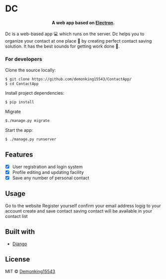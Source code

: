 # DC

<h4 align="center">A web app based on <a href="https://www.djangoproject.com/" target="_blank">Electron</a>.</h4>

Dc is a web-based  app :computer: which runs on the server.
Dc helps you to organize your contact at one place :rocket: by creating perfect contact saving solution.
It has the best sounds for getting work done :raised_hands:.

### For developers
Clone the source locally:

```sh
$ git clone https://github.com/demonking15543/ContactApp/
$ cd ContactApp
```


Install project dependencies:

```sh
$ pip install
```

Migrate

```sh
$./manage.py migrate
```

Start the app:

```sh
$ ./manage.py runserver
```

## Features

- [x] User registration and login system
- [x] Profile editing and updating facility
- [x] Save any number of personal contact

## Usage
Go to the  website
Register yourself
confirm your email address
logig to your account
create and save contact
saving contact will be available in your contact list

## Built with
- [Django](https://djangoproject.com)

## License
MIT  © [Demonking15543](http://akashnimare.in)


